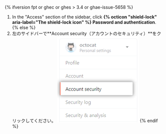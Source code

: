 {% ifversion fpt or ghec or ghes > 3.4 or ghae-issue-5658 %}
1. In the "Access" section of the sidebar, click **{% octicon "shield-lock" aria-label="The shield-lock icon" %} Password and authentication**.
{% else %}
1. 左のサイドバーで**Account security（アカウントのセキュリティ）**をクリックしてください。 ![Personal account security settings](/assets/images/help/settings/settings-sidebar-account-security.png)
{% endif %}
